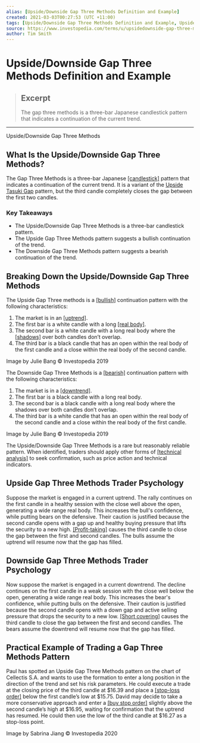 ```yaml
---
alias: [Upside/Downside Gap Three Methods Definition and Example]
created: 2021-03-03T00:27:53 (UTC +11:00)
tags: [Upside/Downside Gap Three Methods Definition and Example, Upside/Downside Gap Three Methods]
source: https://www.investopedia.com/terms/u/upsidedownside-gap-three-methods.asp
author: Tim Smith
---
```


# Upside/Downside Gap Three Methods Definition and Example

> ## Excerpt
> The gap three methods is a three-bar Japanese candlestick pattern that indicates a continuation of the current trend.

---

Upside/Downside Gap Three Methods
## What Is the Upside/Downside Gap Three Methods?

The Gap Three Methods is a three-bar Japanese [[candlestick]](https://www.investopedia.com/terms/c/candlestick.asp) pattern that indicates a continuation of the current trend. It is a variant of the [Upside Tasuki Gap](https://www.investopedia.com/terms/u/upside-tasuki-gap.asp) pattern, but the third candle completely closes the gap between the first two candles.

### Key Takeaways

-   The Upside/Downside Gap Three Methods is a three-bar candlestick pattern. 
-   The Upside Gap Three Methods pattern suggests a bullish continuation of the trend.
-   The Downside Gap Three Methods pattern suggests a bearish continuation of the trend.

## Breaking Down the Upside/Downside Gap Three Methods

The Upside Gap Three methods is a [[bullish]](https://www.investopedia.com/terms/b/bull.asp) continuation pattern with the following characteristics:

1.  The market is in an [[uptrend]](https://www.investopedia.com/terms/u/uptrend.asp).
2.  The first bar is a white candle with a long [[real body]](https://www.investopedia.com/terms/r/realbody.asp).
3.  The second bar is a white candle with a long real body where the [[shadows]](https://www.investopedia.com/terms/s/shadow.asp) over both candles don’t overlap.
4.  The third bar is a black candle that has an open within the real body of the first candle and a close within the real body of the second candle.

Image by Julie Bang © Investopedia 2019

The Downside Gap Three Methods is a [[bearish]](https://www.investopedia.com/terms/b/bear.asp) continuation pattern with the following characteristics:

1.  The market is in a [[downtrend]](https://www.investopedia.com/terms/d/downtrend.asp).
2.  The first bar is a black candle with a long real body.
3.  The second bar is a black candle with a long real body where the shadows over both candles don’t overlap.
4.  The third bar is a white candle that has an open within the real body of the second candle and a close within the real body of the first candle.

Image by Julie Bang © Investopedia 2019

The Upside/Downside Gap Three Methods is a rare but reasonably reliable pattern. When identified, traders should apply other forms of [[technical analysis]](https://www.investopedia.com/articles/active-trading/102914/technical-analysis-strategies-beginners.asp) to seek confirmation, such as price action and technical indicators.

## Upside Gap Three Methods Trader Psychology

Suppose the market is engaged in a current uptrend. The rally continues on the first candle in a healthy session with the close well above the open, generating a wide range real body. This increases the bull's confidence, while putting bears on the defensive. Their caution is justified because the second candle opens with a gap up and healthy buying pressure that lifts the security to a new high. [[Profit-taking]](https://www.investopedia.com/terms/p/profittaking.asp) causes the third candle to close the gap between the first and second candles. The bulls assume the uptrend will resume now that the gap has filled.

## Downside Gap Three Methods Trader Psychology

Now suppose the market is engaged in a current downtrend. The decline continues on the first candle in a weak session with the close well below the open, generating a wide range real body. This increases the bear's confidence, while putting bulls on the defensive. Their caution is justified because the second candle opens with a down gap and active selling pressure that drops the security to a new low. [[Short covering]](https://www.investopedia.com/terms/s/shortcovering.asp) causes the third candle to close the gap between the first and second candles. The bears assume the downtrend will resume now that the gap has filled.

## Practical Example of Trading a Gap Three Methods Pattern

Paul has spotted an Upside Gap Three Methods pattern on the chart of Cellectis S.A. and wants to use the formation to enter a long position in the direction of the trend and set his risk parameters. He could execute a trade at the closing price of the third candle at $16.39 and place a [[stop-loss order]](https://www.investopedia.com/terms/s/stop-lossorder.asp) below the first candle’s low at $15.75. David may decide to take a more conservative approach and enter a [[buy stop order]](https://www.investopedia.com/terms/b/buystoporder.asp) slightly above the second candle’s high at $16.95, waiting for confirmation that the uptrend has resumed. He could then use the low of the third candle at $16.27 as a stop-loss point. 

Image by Sabrina Jiang © Investopedia 2020
